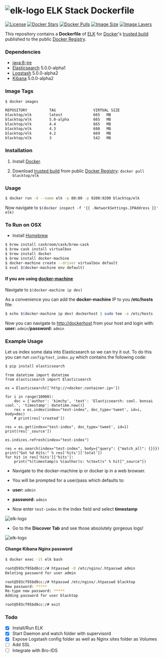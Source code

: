 ![elk-logo](https://raw.githubusercontent.com/blacktop/docker-elk/master/docs/elk-logo.png)
ELK Stack Dockerfile
====================

[![License](http://img.shields.io/:license-mit-blue.svg)](http://doge.mit-license.org)
[![Docker Stars](https://img.shields.io/docker/stars/blacktop/elk.svg)][hub]
[![Docker Pulls](https://img.shields.io/docker/pulls/blacktop/elk.svg)][hub]
[![Image Size](https://img.shields.io/imagelayers/image-size/blacktop/elk/latest.svg)](https://imagelayers.io/?images=blacktop/elk:latest)
[![Image Layers](https://img.shields.io/imagelayers/layers/blacktop/elk/latest.svg)](https://imagelayers.io/?images=blacktop/elk:latest)

This repository contains a **Dockerfile** of [ELK](http://www.elasticsearch.org/overview/elkdownloads/) for [Docker](https://www.docker.io/)'s [trusted build](https://index.docker.io/u/blacktop/elk/) published to the public [Docker Registry](https://index.docker.io/).

### Dependencies

* [java:8-jre](https://registry.hub.docker.com/_/java/)
* [Elasticsearch](https://www.elastic.co/products/elasticsearch) 5.0.0-alpha1
* [Logstash](https://www.elastic.co/products/logstash) 5.0.0-alpha2
* [Kibana](https://www.elastic.co/products/kibana) 5.0.0-alpha2

### Image Tags
```bash
$ docker images

REPOSITORY          TAG                 VIRTUAL SIZE
blacktop/elk        latest              665   MB
blacktop/elk        5.0-alpha           665   MB
blacktop/elk        4.4                 665   MB
blacktop/elk        4.3                 688   MB
blacktop/elk        4.2                 669   MB
blacktop/elk        3                   542   MB
```

### Installation

1. Install [Docker](https://www.docker.io/).

2. Download [trusted build](https://index.docker.io/u/blacktop/elk/) from public [Docker Registry](https://index.docker.io/): `docker pull blacktop/elk`

### Usage
```bash
$ docker run -d --name elk -p 80:80 -p 9200:9200 blacktop/elk
```
Now navigate to `$(docker inspect -f '{{ .NetworkSettings.IPAddress }}' elk)`

### To Run on OSX
 - Install [Homebrew](http://brew.sh)

```bash
$ brew install caskroom/cask/brew-cask
$ brew cask install virtualbox
$ brew install docker
$ brew install docker-machine
$ docker-machine create --driver virtualbox default
$ eval $(docker-machine env default)
```

#### If you are using [docker-machine](https://docs.docker.com/machine/)

Navigate to `$(docker-machine ip dev)`

As a convenience you can add the **docker-machine** IP to you **/etc/hosts** file:

```bash
$ echo $(docker-machine ip dev) dockerhost | sudo tee -a /etc/hosts
```
Now you can navigate to [http://dockerhost](http://dockerhost) from your host and login with: **user:** `admin`/**password:**  `admin`

### Example Usage
Let us index some data into Elasticsearch so we can try it out.  To do this you can run `config/test_index.py` which contains the following code:
```bash
$ pip install elasticsearch
```
```
from datetime import datetime
from elasticsearch import Elasticsearch

es = Elasticsearch(['http://<docker.container.ip>'])

for i in range(10000):
    doc = {'author': 'kimchy', 'text': 'Elasticsearch: cool. bonsai cool.', 'timestamp': datetime.now()}
    res = es.index(index="test-index", doc_type='tweet', id=i, body=doc)
    # print(res['created'])

res = es.get(index="test-index", doc_type='tweet', id=1)
print(res['_source'])

es.indices.refresh(index="test-index")

res = es.search(index="test-index", body={"query": {"match_all": {}}})
print("Got %d Hits:" % res['hits']['total'])
for hit in res['hits']['hits']:
    print("%(timestamp)s %(author)s: %(text)s" % hit["_source"])
```

 - Navigate to the docker-machine ip or docker ip in a web browser.
 - You will be prompted for a user/pass which defaults to:
  - **user:**  `admin`
  - **password:**  `admin`

 - Now enter `test-index` in the index field and select **timestamp**

![elk-logo](https://raw.githubusercontent.com/blacktop/docker-elk/master/docs/timestamp.png)

 - Go to the **Discover Tab** and see those absolutely gorgeous logs!

![elk-logo](https://raw.githubusercontent.com/blacktop/docker-elk/master/docs/discover.png)

#### Change Kibana Nginx password
```bash
$ docker exec -it elk bash
```
```bash
root@593cf95bd8cc:/# htpasswd -D /etc/nginx/.htpasswd admin
Deleting password for user admin

root@593cf95bd8cc:/# htpasswd /etc/nginx/.htpasswd blacktop
New password: *****
Re-type new password: *****
Adding password for user blacktop

root@593cf95bd8cc:/# exit
```

### Todo
- [x] Install/Run ELK
- [x] Start Daemon and watch folder with supervisord
- [x] Expose Logstash config folder as well as Nginx sites folder as Volumes
- [ ] Add SSL
- [ ] Integrate with Bro-IDS

[hub]: https://hub.docker.com/r/blacktop/elk/
